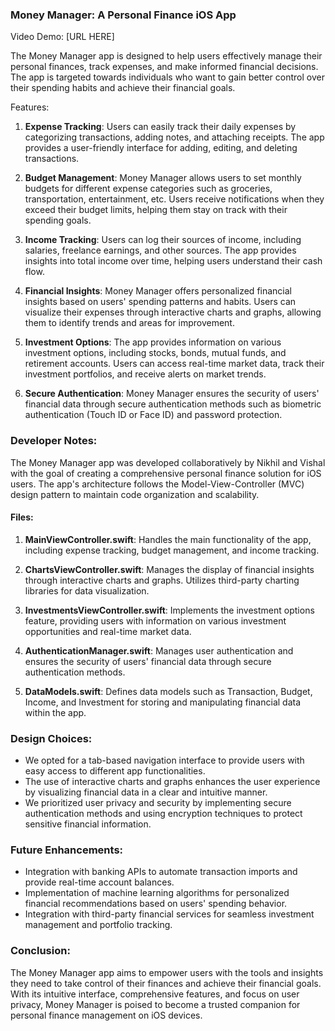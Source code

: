 ### Money Manager: A Personal Finance iOS App

Video Demo: [URL HERE]

The Money Manager app is designed to help users effectively manage their personal finances, track expenses, and make informed financial decisions. The app is targeted towards individuals who want to gain better control over their spending habits and achieve their financial goals.

Features:

1. **Expense Tracking**: Users can easily track their daily expenses by categorizing transactions, adding notes, and attaching receipts. The app provides a user-friendly interface for adding, editing, and deleting transactions.

2. **Budget Management**: Money Manager allows users to set monthly budgets for different expense categories such as groceries, transportation, entertainment, etc. Users receive notifications when they exceed their budget limits, helping them stay on track with their spending goals.

3. **Income Tracking**: Users can log their sources of income, including salaries, freelance earnings, and other sources. The app provides insights into total income over time, helping users understand their cash flow.

4. **Financial Insights**: Money Manager offers personalized financial insights based on users' spending patterns and habits. Users can visualize their expenses through interactive charts and graphs, allowing them to identify trends and areas for improvement.

5. **Investment Options**: The app provides information on various investment options, including stocks, bonds, mutual funds, and retirement accounts. Users can access real-time market data, track their investment portfolios, and receive alerts on market trends.

6. **Secure Authentication**: Money Manager ensures the security of users' financial data through secure authentication methods such as biometric authentication (Touch ID or Face ID) and password protection.

### Developer Notes:

The Money Manager app was developed collaboratively by Nikhil and Vishal with the goal of creating a comprehensive personal finance solution for iOS users. The app's architecture follows the Model-View-Controller (MVC) design pattern to maintain code organization and scalability.

#### Files:

1. **MainViewController.swift**: Handles the main functionality of the app, including expense tracking, budget management, and income tracking.

2. **ChartsViewController.swift**: Manages the display of financial insights through interactive charts and graphs. Utilizes third-party charting libraries for data visualization.

3. **InvestmentsViewController.swift**: Implements the investment options feature, providing users with information on various investment opportunities and real-time market data.

4. **AuthenticationManager.swift**: Manages user authentication and ensures the security of users' financial data through secure authentication methods.

5. **DataModels.swift**: Defines data models such as Transaction, Budget, Income, and Investment for storing and manipulating financial data within the app.

### Design Choices:

- We opted for a tab-based navigation interface to provide users with easy access to different app functionalities.
- The use of interactive charts and graphs enhances the user experience by visualizing financial data in a clear and intuitive manner.
- We prioritized user privacy and security by implementing secure authentication methods and using encryption techniques to protect sensitive financial information.

### Future Enhancements:

- Integration with banking APIs to automate transaction imports and provide real-time account balances.
- Implementation of machine learning algorithms for personalized financial recommendations based on users' spending behavior.
- Integration with third-party financial services for seamless investment management and portfolio tracking.

### Conclusion:

The Money Manager app aims to empower users with the tools and insights they need to take control of their finances and achieve their financial goals. With its intuitive interface, comprehensive features, and focus on user privacy, Money Manager is poised to become a trusted companion for personal finance management on iOS devices.

